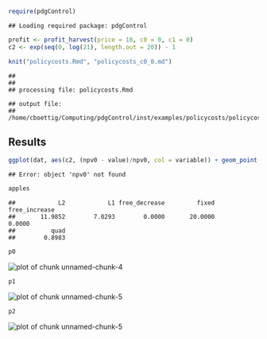 



```r
require(pdgControl)
```

```
## Loading required package: pdgControl
```

```r
profit <- profit_harvest(price = 10, c0 = 0, c1 = 0)
c2 <- exp(seq(0, log(21), length.out = 20)) - 1
```



```r
knit("policycosts.Rmd", "policycosts_c0_0.md")
```

```
## 
## 
## processing file: policycosts.Rmd
```

```
## output file:
## /home/cboettig/Computing/pdgControl/inst/examples/policycosts/policycosts_c0_0.md
```


## Results


```r
ggplot(dat, aes(c2, (npv0 - value)/npv0, col = variable)) + geom_point() + geom_line()
```

```
## Error: object 'npv0' not found
```



```r
apples
```

```
##            L2            L1 free_decrease         fixed free_increase 
##       11.9852        7.0293        0.0000       20.0000        0.0000 
##          quad 
##        0.8983
```




```r
p0
```

![plot of chunk unnamed-chunk-4](http://carlboettiger.info/assets/figures/2012-12-03-3ee87d3584-unnamed-chunk-4.png) 



```r
p1
```

![plot of chunk unnamed-chunk-5](http://carlboettiger.info/assets/figures/2012-12-03-3ee87d3584-unnamed-chunk-51.png) 

```r
p2
```

![plot of chunk unnamed-chunk-5](http://carlboettiger.info/assets/figures/2012-12-03-3ee87d3584-unnamed-chunk-52.png) 



